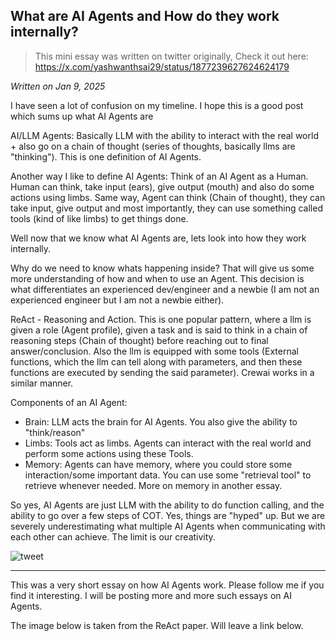 ## What are AI Agents and How do they work internally?
> This mini essay was written on twitter originally, Check it out here: https://x.com/yashwanthsai29/status/1877239627624624179

*Written on Jan 9, 2025*

I have seen a lot of confusion on my timeline. I hope this is a good post which sums up what AI Agents are

AI/LLM Agents: Basically LLM with the ability to interact with the real world + also go on a chain of thought (series of thoughts, basically llms are "thinking"). This is one definition of AI Agents. 

Another way I like to define AI Agents: Think of an AI Agent as a Human. 
Human can think, take input (ears), give output (mouth) and also do some actions using limbs. Same way, Agent can think (Chain of thought), they can take input, give output and most importantly, they can use something called tools (kind of like limbs) to get things done. 

Well now that we know what AI Agents are, lets look into how they work internally. 

Why do we need to know whats happening inside? That will give us some more understanding of how and when to use an Agent. This decision is what differentiates an experienced dev/engineer and a newbie (I am not an experienced engineer but I am not a newbie either).

ReAct - Reasoning and Action. This is one popular pattern, where a llm is given a role (Agent profile), given a task and is said to think in a chain of reasoning steps (Chain of thought) before reaching out to final answer/conclusion. Also the llm is equipped with some tools (External functions, which the llm can tell along with parameters, and then these functions are executed by sending the said parameter). Crewai works in a similar manner.

Components of an AI Agent:
- Brain: LLM acts the brain for AI Agents. You also give the ability to "think/reason"
- Limbs: Tools act as limbs. Agents can interact with the real world and perform some actions using these Tools. 
- Memory: Agents can have memory, where you could store some interaction/some important data. You can use some "retrieval tool" to retrieve whenever needed. More on memory in another essay.

So yes, AI Agents are just LLM with the ability to do function calling, and the ability to go over a few steps of COT. 
Yes, things are "hyped" up. But we are severely underestimating what multiple AI Agents when communicating with each other can achieve. The limit is our creativity.


![tweet](/articleimages/react.png)

-----------------------------------------------

This was a very short essay on how AI Agents work. Please follow me if you find it interesting. I will be posting more and more such essays on AI Agents.

The image below is taken from the ReAct paper. Will leave a link below.